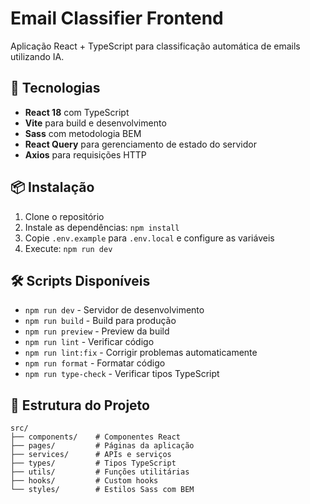 # Email Classifier Frontend

Aplicação React + TypeScript para classificação automática de emails utilizando IA.

## 🚀 Tecnologias

- **React 18** com TypeScript
- **Vite** para build e desenvolvimento
- **Sass** com metodologia BEM
- **React Query** para gerenciamento de estado do servidor
- **Axios** para requisições HTTP

## 📦 Instalação

1. Clone o repositório
2. Instale as dependências: `npm install`
3. Copie `.env.example` para `.env.local` e configure as variáveis
4. Execute: `npm run dev`

## 🛠️ Scripts Disponíveis

- `npm run dev` - Servidor de desenvolvimento
- `npm run build` - Build para produção
- `npm run preview` - Preview da build
- `npm run lint` - Verificar código
- `npm run lint:fix` - Corrigir problemas automaticamente
- `npm run format` - Formatar código
- `npm run type-check` - Verificar tipos TypeScript

## 📁 Estrutura do Projeto
```
src/
├── components/    # Componentes React
├── pages/         # Páginas da aplicação
├── services/      # APIs e serviços
├── types/         # Tipos TypeScript
├── utils/         # Funções utilitárias
├── hooks/         # Custom hooks
└── styles/        # Estilos Sass com BEM
```